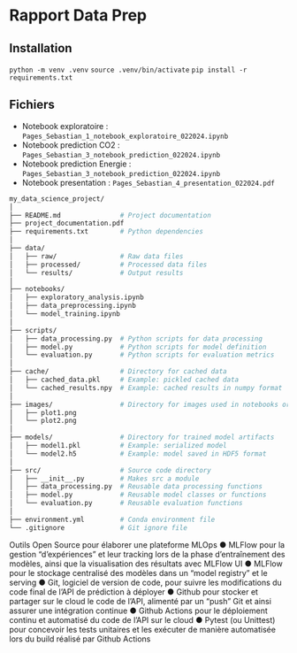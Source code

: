 # Rapport Data Prep

## Installation

`python -m venv .venv`
`source .venv/bin/activate`
`pip install -r requirements.txt`

## Fichiers

-   Notebook exploratoire : `Pages_Sebastian_1_notebook_exploratoire_022024.ipynb`
-   Notebook prediction CO2 : `Pages_Sebastian_3_notebook_prediction_022024.ipynb`
-   Notebook prediction Energie : `Pages_Sebastian_3_notebook_prediction_022024.ipynb`
-   Notebook presentation : `Pages_Sebastian_4_presentation_022024.pdf`


```sh
my_data_science_project/
│
├── README.md               # Project documentation
├── project_documentation.pdf
├── requirements.txt        # Python dependencies
│
├── data/
│   ├── raw/                # Raw data files
│   ├── processed/          # Processed data files
│   └── results/            # Output results
│
├── notebooks/
│   ├── exploratory_analysis.ipynb
│   ├── data_preprocessing.ipynb
│   └── model_training.ipynb
│
├── scripts/
│   ├── data_processing.py  # Python scripts for data processing
│   ├── model.py            # Python scripts for model definition
│   └── evaluation.py       # Python scripts for evaluation metrics
│
├── cache/                  # Directory for cached data
│   ├── cached_data.pkl     # Example: pickled cached data
│   └── cached_results.npy  # Example: cached results in numpy format
│
├── images/                 # Directory for images used in notebooks or reports
│   ├── plot1.png
│   └── plot2.png
│
├── models/                 # Directory for trained model artifacts
│   ├── model1.pkl          # Example: serialized model
│   └── model2.h5           # Example: model saved in HDF5 format
│
├── src/                    # Source code directory
│   ├── __init__.py         # Makes src a module
│   ├── data_processing.py  # Reusable data processing functions
│   ├── model.py            # Reusable model classes or functions
│   └── evaluation.py       # Reusable evaluation functions
│
├── environment.yml         # Conda environment file
└── .gitignore              # Git ignore file
```


Outils Open Source pour élaborer une plateforme MLOps
● MLFlow pour la gestion “d’expériences” et leur tracking lors de la
phase d’entraînement des modèles, ainsi que la visualisation des
résultats avec MLFlow UI
● MLFlow pour le stockage centralisé des modèles dans un “model
registry” et le serving
● Git, logiciel de version de code, pour suivre les modifications du
code final de l’API de prédiction à déployer
● Github pour stocker et partager sur le cloud le code de l’API,
alimenté par un “push” Git et ainsi assurer une intégration continue
● Github Actions pour le déploiement continu et automatisé du code
de l’API sur le cloud
● Pytest (ou Unittest) pour concevoir les tests unitaires et les
exécuter de manière automatisée lors du build réalisé par Github
Actions
